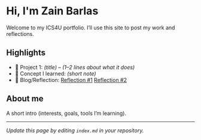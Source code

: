 # Hi, I'm Zain Barlas
Welcome to my ICS4U portfolio. I’ll use this site to post my work and reflections.

## Highlights
- 🔧 Project 1: *(title)* – *(1–2 lines about what it does)*
- 🧠 Concept I learned: *(short note)*
- 📝 Blog/Reflection: [Reflection #1](./posts/first_reflection.md) [Reflection #2](./posts/second_reflection.md)
## About me
A short intro (interests, goals, tools I’m learning).

---
*Update this page by editing `index.md` in your repository.*
